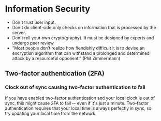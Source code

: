# Information Security

 * Don't trust user input.
 * Don't do client-side only checks on information that is processed by the server.
 * Don't roll your own crypto(graphy). It must be designed by experts and undergo peer review.
 * "Most people don’t realize how fiendishly difficult it is to devise an encryption algorithm that can withstand a prolonged and determined attack by a resourceful opponent." (Phil Zimmermann)

## Two-factor authentication (2FA)

### Clock out of sync causing two-factor authentication to fail

If you have enabled two-factor authentication and your local clock is out of sync, this might cause 2FA to fail -- even if it's just a minute. Two-factor authentication requires that your local time is always perfectly in sync, so try updating your local time from the network.

